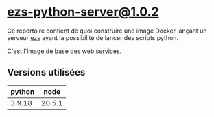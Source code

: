 # ezs-python-server@1.0.2

Ce répertoire contient de quoi construire une image Docker lançant un serveur
[ezs](https://github.com/Inist-CNRS/ezs) ayant la possibilité de lancer des
scripts python.

C'est l'image de base des web services.

## Versions utilisées

| python | node   |
| ------ | ------ |
| 3.9.18 | 20.5.1 |
